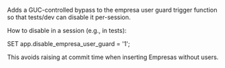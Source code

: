 Adds a GUC-controlled bypass to the empresa user guard trigger function so that tests/dev can disable it per-session.

How to disable in a session (e.g., in tests):

  SET app.disable_empresa_user_guard = '1';

This avoids raising at commit time when inserting Empresas without users.

